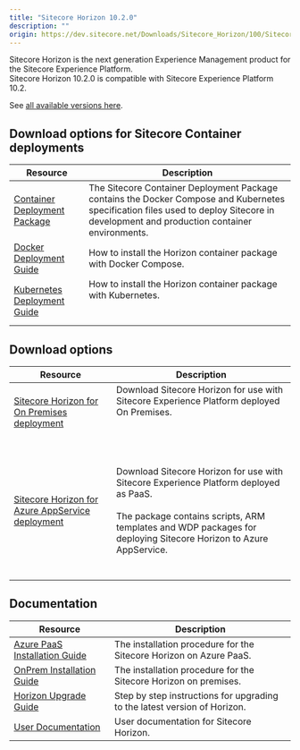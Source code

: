 ```yaml
---
title: "Sitecore Horizon 10.2.0"
description: ""
origin: https://dev.sitecore.net/Downloads/Sitecore_Horizon/100/Sitecore_Horizon_1020
---
```


Sitecore Horizon is the next generation Experience Management product for the Sitecore Experience Platform.\
Sitecore Horizon 10.2.0 is compatible with Sitecore Experience Platform 10.2.
 
See [all available versions here](/downloads/Sitecore_Horizon).  

## Download options for Sitecore Container deployments

 | Resource | Description |
 | --- | --- |
 | [Container Deployment Package](https://github.com/Sitecore/container-deployment/releases/tag/horizon%2F10.2.0.05608.427) | The Sitecore Container Deployment Package contains the Docker Compose and Kubernetes specification files used to deploy Sitecore in development and production container environments. |
 | [Docker Deployment Guide](https://scdp.blob.core.windows.net/downloads/Sitecore%20Horizon/100/Sitecore%20Horizon%201020/Secure/Sitecore_Horizon_10_2_Deployment_With_Docker-en.pdf) | How to install the Horizon container package with Docker Compose.  <br /> |
 | [Kubernetes Deployment Guide](https://scdp.blob.core.windows.net/downloads/Sitecore%20Horizon/100/Sitecore%20Horizon%201020/Secure/Sitecore_Horizon_10_2_Deployment_With_Kubernetes-en.pdf) | How to install the Horizon container package with Kubernetes.  <br />  <br /><br /> |

## Download options

 | Resource | Description |
 | --- | --- |
 | [Sitecore Horizon for On Premises deployment](https://scdp.blob.core.windows.net/downloads/Sitecore%20Horizon/100/Sitecore%20Horizon%201020/Secure/Sitecore%20Horizon%2010.2.0%20rev.%2005608.zip) | Download Sitecore Horizon for use with Sitecore Experience Platform deployed On Premises.  <br />  <br /><br /> |
 | [Sitecore Horizon for Azure AppService deployment](https://scdp.blob.core.windows.net/downloads/Sitecore%20Horizon/100/Sitecore%20Horizon%201020/Secure/Sitecore%20Horizon%20for%20Azure%2010.2.0%20rev.%2005608.zip) | <br /><br />Download Sitecore Horizon for use with Sitecore Experience Platform deployed as PaaS.<br /><br />The package contains scripts, ARM templates and WDP packages for deploying Sitecore Horizon to Azure AppService.<br /><br />  <br /> |

## Documentation

 | Resource | Description |
 | --- | --- |
 | [Azure PaaS Installation Guide](https://scdp.blob.core.windows.net/downloads/Sitecore%20Horizon/100/Sitecore%20Horizon%201020/Secure/SC-Horizon-10.2-Azure-Deployment-Guide-en.pdf) | The installation procedure for the Sitecore Horizon on Azure PaaS. |
 | [OnPrem Installation Guide](https://scdp.blob.core.windows.net/downloads/Sitecore%20Horizon/100/Sitecore%20Horizon%201020/Secure/SC-Horizon-10.2-On-prem-Installation-Guide-en.pdf) | The installation procedure for the Sitecore Horizon on premises. |
 | [Horizon Upgrade Guide](https://scdp.blob.core.windows.net/downloads/Sitecore%20Horizon/100/Sitecore%20Horizon%201020/Secure/SC-Horizon-10.2-Upgrade-Guide-EN.pdf) | Step by step instructions for upgrading to the latest version of Horizon. |
 | [User Documentation](https://doc.sitecore.com/users/102/sitecore-experience-platform/en/horizon.html) | User documentation for Sitecore Horizon. |